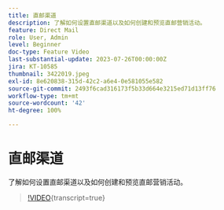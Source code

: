 ```yaml
---
title: 直邮渠道
description: 了解如何设置直邮渠道以及如何创建和预览直邮营销活动。
feature: Direct Mail
role: User, Admin
level: Beginner
doc-type: Feature Video
last-substantial-update: 2023-07-26T00:00:00Z
jira: KT-10585
thumbnail: 3422019.jpeg
exl-id: 8e620838-315d-42c2-a6e4-0e581055e582
source-git-commit: 2493f6cad316173f5b33d664e3215ed71d13ff76
workflow-type: tm+mt
source-wordcount: '42'
ht-degree: 100%

---
```


# 直邮渠道

了解如何设置直邮渠道以及如何创建和预览直邮营销活动。

>[!VIDEO](https://video.tv.adobe.com/v/3449364/?learn=on&captions=chi_hans){transcript=true}
